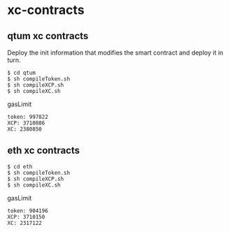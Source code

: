 # xc-contracts

## qtum xc contracts

Deploy the init information that modifies the smart contract and deploy it in turn.
```
$ cd qtum
$ sh compileToken.sh
$ sh compileXCP.sh
$ sh compileXC.sh
```

gasLimit
```
token: 997822
XCP: 3710086
XC: 2380850
```

## eth xc contracts

```
$ cd eth
$ sh compileToken.sh
$ sh compileXCP.sh
$ sh compileXC.sh
```
gasLimit
```
token: 904196
XCP: 3710150
XC: 2317122
```
